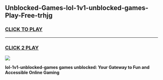 
## Unblocked-Games-lol-1v1-unblocked-games-Play-Free-trhjg
<h3>
<a href="https://premium76.site?title=lol-1v1-unblocked-games&ref=18A">CLICK TO PLAY</a></h3>
<hr>

<h3>
<a href="https://premium76.site?title=lol-1v1-unblocked-games&ref=18A">CLICK 2 PLAY</a>
  
</h3>

<a href="https://premium76.site?title=lol-1v1-unblocked-games&ref=18A"><img src="https://clearcache.store/games.png"></a>


**lol-1v1-unblocked-games games unblocked: Your Gateway to Fun and Accessible Online Gaming**
